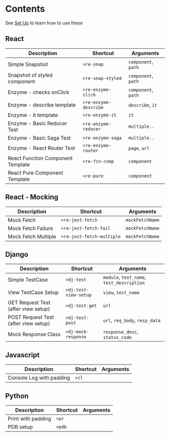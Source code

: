# Contents

See [Set Up](./setup.md) to learn how to use these

## React

| Description | Shortcut | Arguments |
|--- | --- | --- |
| Simple Snapshot | `>re-snap` | `component`, `path` |
| Snapshot of styled component | `>re-snap-styled` | `component`, `path` |
| Enzyme - checks onClick | `>re-enzyme-click` | `component`, `path` |
| Enzyme - describe template | `>re-enzyme-describe` | `describe`, `it` |
| Enzyme - it template | `>re-enzyme-it` | `it` |
| Enzyme - Basic Reducer Test | `>re-enzyme-reducer` | `multiple..` |
| Enzyme - Basic Saga Test | `>re-enzyme-saga` | `multiple..` |
| Enzyme - React Router Test | `>re-enzyme-router` | `page`, `url` |
| React Function Component Template| `>re-fcn-comp` | `component` |
| React Pure Component Template| `>re-pure` | `component` |

## React - Mocking

| Description | Shortcut | Arguments |
|--- | --- | --- |
| Mock Fetch | `>re-jest-fetch` | `mockFetchName` |
| Mock Fetch Failure | `>re-jest-fetch-fail` | `mockFetchName` |
| Mock Fetch Multiple | `>re-jest-fetch-multiple` | `mockFetchName` |


## Django

| Description | Shortcut | Arguments |
|--- | --- | --- |
| Simple TestCase | `>dj-test` | `module`, `test_name`, `test_description` |
| View TestCase Setup | `>dj-test-view-setup` | `view`, `test_name` |
| GET Request Test (after view setup) | `>dj-test-get` | `url` |
| POST Request Test (after view setup) | `>dj-test-post` | `url`, `req_body`, `resp_data` |
| Mock Response Class | `>dj-mock-response` | `response_desc`, `status_code` |

## Javascript

| Description | Shortcut | Arguments |
|--- | --- | --- |
| Console Log with padding | `>cl` |  |

## Python

| Description | Shortcut | Arguments |
|--- | --- | --- |
| Print with padding | `>pr` |  |
| PDB setup | `>pdb` |  |
